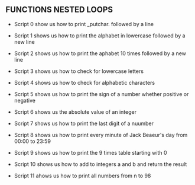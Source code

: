 ## FUNCTIONS NESTED LOOPS

* Script 0 show us how to print _putchar. followed by a line

* Script 1 shows us how to print the alphabet in lowercase followed by a new line 

* Script 2 shows us how to print the aphabet 10 times followed by a new line

* Script 3 shows us how to check for lowercase letters

* Script 4 shows us how to check for alphabetic characters

* Script 5 shows us how to print the sign of a number whether positive or negative

* Script 6 shows us the absolute value of an integer

* Script 7 shows us how to print the last digit of a nuumber

* Script 8 shows us how to print every minute of Jack Beaeur's day from 00:00 to 23:59

* Script 9 shows us how to print the 9 times table starting with 0

* Script 10 shows us how to add to integers a and b and return the result

* Script 11 ahows us how to print all numbers from n to 98    
